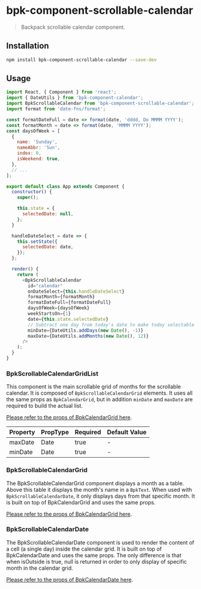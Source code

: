 # bpk-component-scrollable-calendar

> Backpack scrollable calendar component.

## Installation

```sh
npm install bpk-component-scrollable-calendar --save-dev
```

## Usage

```js
import React, { Component } from 'react';
import { DateUtils } from 'bpk-component-calendar';
import BpkScrollableCalendar from 'bpk-component-scrollable-calendar';
import format from 'date-fns/format';

const formatDateFull = date => format(date, 'dddd, Do MMMM YYYY');
const formatMonth = date => format(date, 'MMMM YYYY');
const daysOfWeek = [
  {
    name: 'Sunday',
    nameAbbr: 'Sun',
    index: 0,
    isWeekend: true,
  },
  // ...
];

export default class App extends Component {
  constructor() {
    super();

    this.state = {
      selectedDate: null,
    };
  }

  handleDateSelect = date => {
    this.setState({
      selectedDate: date,
    });
  };

  render() {
    return (
      <BpkScrollableCalendar
        id="calendar"
        onDateSelect={this.handleDateSelect}
        formatMonth={formatMonth}
        formatDateFull={formatDateFull}
        daysOfWeek={daysOfWeek}
        weekStartsOn={1}
        date={this.state.selectedDate}
        // Subtract one day from today's date to make today selectable by default
        minDate={DateUtils.addDays(new Date(), -1)}
        maxDate={DateUtils.addMonths(new Date(), 12)}
      />
    );
  }
}
```

### BpkScrollableCalendarGridList

This component is the main scrollable grid of months for the scrollable calendar.
It is composed of `BpkScrollableCalendarGrid` elements. It uses all the same props
as `BpkCalendarGrid`, but in addition `minDate` and `maxDate` are required to build
the actual list.

[Please refer to the props of BpkCalendarGrid here](https://backpack.github.io/components/calendar/?platform=web#bpkcalendargrid).

| Property | PropType | Required | Default Value |
| -------- | -------- | -------- | ------------- |
| maxDate  | Date     | true     | -             |
| minDate  | Date     | true     | -             |

### BpkScrollableCalendarGrid

The BpkScrollableCalendarGrid component displays a month as a table.
Above this table it displays the month's name in a `BpkText`. When
used with `BpkScrollableCalendarDate`, it only displays days from
that specific month. It is built on top of BpkCalendarGrid and
uses the same props.

[Please refer to the props of BpkCalendarGrid here](https://backpack.github.io/components/calendar/?platform=web#bpkcalendargrid).

### BpkScrollableCalendarDate

The BpkScrollableCalendarDate component is used to render the content of a cell
(a single day) inside the calendar grid. It is built on top of BpkCalendarDate
and uses the same props. The only difference is that when isOutside is true,
null is returned in order to only display of specific month in the calendar grid.

[Please refer to the props of BpkCalendarDate here](https://backpack.github.io/components/calendar?platform=web#bpkcalendardate).
